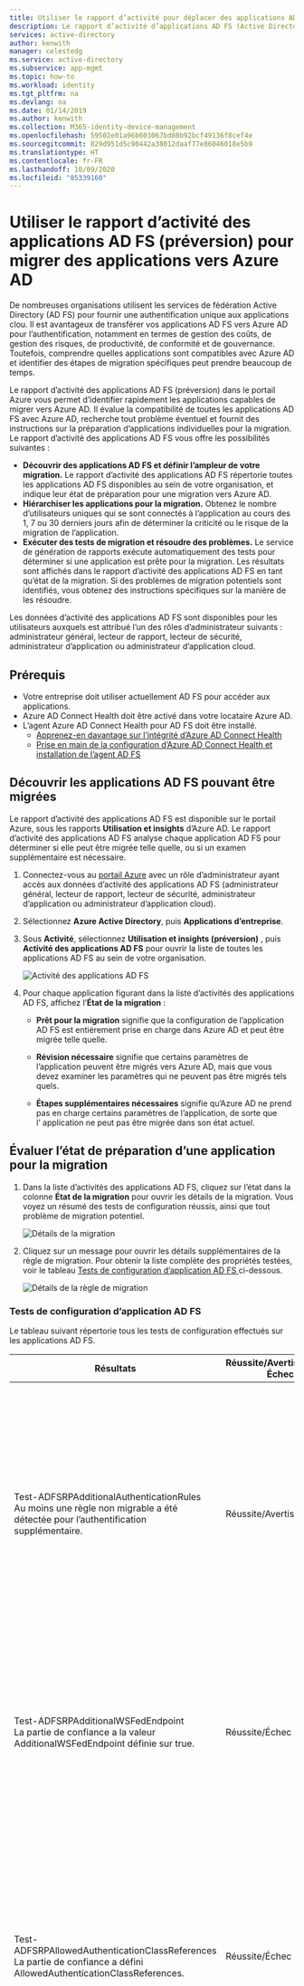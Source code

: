 ```yaml
---
title: Utiliser le rapport d’activité pour déplacer des applications AD FS vers Azure Active Directory | Microsoft Docs
description: Le rapport d’activité d’applications AD FS (Active Directory Federation Services) permet de migrer rapidement des applications d’AD FS vers Azure Active Directory (Azure AD). Cet outil de migration pour AD FS identifie la compatibilité avec Azure AD et fournit des instructions de migration.
services: active-directory
author: kenwith
manager: celestedg
ms.service: active-directory
ms.subservice: app-mgmt
ms.topic: how-to
ms.workload: identity
ms.tgt_pltfrm: na
ms.devlang: na
ms.date: 01/14/2019
ms.author: kenwith
ms.collection: M365-identity-device-management
ms.openlocfilehash: 59502e01a96b603067bd80b92bcf49136f8cef4e
ms.sourcegitcommit: 829d951d5c90442a38012daaf77e86046018e5b9
ms.translationtype: HT
ms.contentlocale: fr-FR
ms.lasthandoff: 10/09/2020
ms.locfileid: "85339160"
---
```

# <a name="use-the-ad-fs-application-activity-report-preview-to-migrate-applications-to-azure-ad"></a>Utiliser le rapport d’activité des applications AD FS (préversion) pour migrer des applications vers Azure AD

De nombreuses organisations utilisent les services de fédération Active Directory (AD FS) pour fournir une authentification unique aux applications clou. Il est avantageux de transférer vos applications AD FS vers Azure AD pour l’authentification, notamment en termes de gestion des coûts, de gestion des risques, de productivité, de conformité et de gouvernance. Toutefois, comprendre quelles applications sont compatibles avec Azure AD et identifier des étapes de migration spécifiques peut prendre beaucoup de temps.

Le rapport d’activité des applications AD FS (préversion) dans le portail Azure vous permet d’identifier rapidement les applications capables de migrer vers Azure AD. Il évalue la compatibilité de toutes les applications AD FS avec Azure AD, recherche tout problème éventuel et fournit des instructions sur la préparation d’applications individuelles pour la migration. Le rapport d’activité des applications AD FS vous offre les possibilités suivantes :

* **Découvrir des applications AD FS et définir l’ampleur de votre migration.** Le rapport d’activité des applications AD FS répertorie toutes les applications AD FS disponibles au sein de votre organisation, et indique leur état de préparation pour une migration vers Azure AD.
* **Hiérarchiser les applications pour la migration.** Obtenez le nombre d’utilisateurs uniques qui se sont connectés à l’application au cours des 1, 7 ou 30 derniers jours afin de déterminer la criticité ou le risque de la migration de l’application.
* **Exécuter des tests de migration et résoudre des problèmes.** Le service de génération de rapports exécute automatiquement des tests pour déterminer si une application est prête pour la migration. Les résultats sont affichés dans le rapport d’activité des applications AD FS en tant qu’état de la migration. Si des problèmes de migration potentiels sont identifiés, vous obtenez des instructions spécifiques sur la manière de les résoudre.

Les données d’activité des applications AD FS sont disponibles pour les utilisateurs auxquels est attribué l’un des rôles d’administrateur suivants : administrateur général, lecteur de rapport, lecteur de sécurité, administrateur d’application ou administrateur d’application cloud.

## <a name="prerequisites"></a>Prérequis

* Votre entreprise doit utiliser actuellement AD FS pour accéder aux applications.
* Azure AD Connect Health doit être activé dans votre locataire Azure AD.
* L’agent Azure AD Connect Health pour AD FS doit être installé.
   * [Apprenez-en davantage sur l’intégrité d’Azure AD Connect Health](https://docs.microsoft.com/azure/active-directory/hybrid/how-to-connect-health-adfs)
   * [Prise en main de la configuration d’Azure AD Connect Health et installation de l’agent AD FS](https://docs.microsoft.com/azure/active-directory/hybrid/how-to-connect-health-agent-install)

## <a name="discover-ad-fs-applications-that-can-be-migrated"></a>Découvrir les applications AD FS pouvant être migrées 

Le rapport d’activité des applications AD FS est disponible sur le portail Azure, sous les rapports **Utilisation et insights** d’Azure AD. Le rapport d’activité des applications AD FS analyse chaque application AD FS pour déterminer si elle peut être migrée telle quelle, ou si un examen supplémentaire est nécessaire. 

1. Connectez-vous au [portail Azure](https://portal.azure.com) avec un rôle d’administrateur ayant accès aux données d’activité des applications AD FS (administrateur général, lecteur de rapport, lecteur de sécurité, administrateur d’application ou administrateur d’application cloud).

2. Sélectionnez **Azure Active Directory**, puis **Applications d’entreprise**.

3. Sous **Activité**, sélectionnez **Utilisation et insights (préversion)** , puis **Activité des applications AD FS** pour ouvrir la liste de toutes les applications AD FS au sein de votre organisation.

   ![Activité des applications AD FS](media/migrate-adfs-application-activity/adfs-application-activity.png)

4. Pour chaque application figurant dans la liste d’activités des applications AD FS, affichez l’**État de la migration** :

   * **Prêt pour la migration** signifie que la configuration de l’application AD FS est entièrement prise en charge dans Azure AD et peut être migrée telle quelle.

   * **Révision nécessaire** signifie que certains paramètres de l’application peuvent être migrés vers Azure AD, mais que vous devez examiner les paramètres qui ne peuvent pas être migrés tels quels.

   * **Étapes supplémentaires nécessaires** signifie qu’Azure AD ne prend pas en charge certains paramètres de l’application, de sorte que l’ application ne peut pas être migrée dans son état actuel.

## <a name="evaluate-the-readiness-of-an-application-for-migration"></a>Évaluer l’état de préparation d’une application pour la migration 

1. Dans la liste d’activités des applications AD FS, cliquez sur l’état dans la colonne **État de la migration** pour ouvrir les détails de la migration. Vous voyez un résumé des tests de configuration réussis, ainsi que tout problème de migration potentiel.

   ![Détails de la migration](media/migrate-adfs-application-activity/migration-details.png)

2. Cliquez sur un message pour ouvrir les détails supplémentaires de la règle de migration. Pour obtenir la liste complète des propriétés testées, voir le tableau [ Tests de configuration d’application AD FS ](#ad-fs-application-configuration-tests) ci-dessous.

   ![Détails de la règle de migration](media/migrate-adfs-application-activity/migration-rule-details.png)

### <a name="ad-fs-application-configuration-tests"></a>Tests de configuration d’application AD FS

Le tableau suivant répertorie tous les tests de configuration effectués sur les applications AD FS.

|Résultats  |Réussite/Avertissement/Échec  |Description  |
|---------|---------|---------|
|Test-ADFSRPAdditionalAuthenticationRules <br> Au moins une règle non migrable a été détectée pour l’authentification supplémentaire.       | Réussite/Avertissement          | La partie de confiance a des règles pour demander une authentification MFA (authentification multifacteur). Pour passer à Azure AD, convertissez ces règles en stratégies d’accès conditionnel. Si vous utilisez une authentification MFA locale, nous vous recommandons de passer à Azure MFA. [En savoir plus sur l’accès conditionnel](https://docs.microsoft.com/azure/active-directory/authentication/concept-mfa-howitworks).        |
|Test-ADFSRPAdditionalWSFedEndpoint <br> La partie de confiance a la valeur AdditionalWSFedEndpoint définie sur true.       | Réussite/Échec          | La partie de confiance dans AD FS autorise plusieurs points de terminaison d’assertion WS-Fed. Azure AD n’en prend en charge qu’un seul. Si vous êtes dans une situation où cela bloque la migration, [faites-le nous savoir](https://feedback.azure.com/forums/169401-azure-active-directory/suggestions/38695621-allow-multiple-ws-fed-assertion-endpoints).     |
|Test-ADFSRPAllowedAuthenticationClassReferences <br> La partie de confiance a défini AllowedAuthenticationClassReferences.       | Réussite/Échec          | Ce paramètre dans AD FS vous permet de spécifier si l’application est configurée pour autoriser uniquement certains types d’authentification. Nous vous recommandons d’utiliser l’accès conditionnel pour accéder à cette fonctionnalité.  Si vous êtes dans une situation où cela bloque la migration, [faites-le nous savoir](https://feedback.azure.com/forums/169401-azure-active-directory/suggestions/38695672-allow-in-azure-ad-to-specify-certain-authentication).  [En savoir plus sur l’accès conditionnel](https://docs.microsoft.com/azure/active-directory/authentication/concept-mfa-howitworks).          |
|Test-ADFSRPAlwaysRequireAuthentication <br> AlwaysRequireAuthenticationCheckResult      | Réussite/Échec          | Ce paramètre dans AD FS vous permet de spécifier si l’application est configurée pour ignorer les cookies SSO et **Toujours demander l’authentification**. Dans Azure AD, vous pouvez gérer la session d’authentification à l’aide de stratégies d’accès conditionnel pour obtenir un comportement similaire. [En savoir plus sur la configuration de la gestion de session d’authentification avec l’accès conditionnel](https://docs.microsoft.com/azure/active-directory/conditional-access/howto-conditional-access-session-lifetime).          |
|Test-ADFSRPAutoUpdateEnabled <br> La partie de confiance a la valeur AutoUpdateEnabled définie sur true       | Réussite/Avertissement          | Ce paramètre dans AD FS vous permet de spécifier si AD FS est configuré pour mettre à jour automatiquement l’application en fonction des changements apportés aux métadonnées de fédération. Si Azure AD ne prend pas en charge ce paramètre actuellement, il ne devrait pas bloquer la migration de l’application vers Azure AD.           |
|Test-ADFSRPClaimsProviderName <br> La partie de confiance dispose de plusieurs ClaimsProviders activés       | Réussite/Échec          | Ce paramètre dans AD FS appelle les fournisseurs d’identité à partir desquels la partie de confiance accepte les revendications. Dans Azure AD, vous pouvez activer la collaboration externe à l’aide d’Azure AD B2B. [En savoir plus sur Azure AD B2B](https://docs.microsoft.com/azure/active-directory/b2b/what-is-b2b).          |
|Test-ADFSRPDelegationAuthorizationRules      | Réussite/Échec          | Des règles d’autorisation de délégation personnalisées sont définies pour l’application. Il s’agit d’un concept WS-Trust pris en charge par Azure AD à l’aide de protocoles d’authentification modernes, par exemple OpenID Connect et OAuth 2.0. [En savoir plus sur la plateforme d’identités Microsoft](https://docs.microsoft.com/azure/active-directory/develop/v2-protocols-oidc).          |
|Test-ADFSRPImpersonationAuthorizationRules       | Réussite/Avertissement          | Des règles d’autorisation de délégation d’emprunt d’identité personnalisées sont définies pour l’application. Il s’agit d’un concept WS-Trust pris en charge par Azure AD à l’aide de protocoles d’authentification modernes, par exemple OpenID Connect et OAuth 2.0. [En savoir plus sur la plateforme d’identités Microsoft](https://docs.microsoft.com/azure/active-directory/develop/v2-protocols-oidc).          |
|Test-ADFSRPIssuanceAuthorizationRules <br> Au moins une règle non migrable a été détectée pour IssuanceAuthorization.       | Réussite/Avertissement          | Des règles d’autorisation d’émission personnalisées sont définies pour l’application dans AD FS. Azure AD prend en charge cette fonctionnalité avec un accès conditionnel Azure AD. [En savoir plus sur l’accès conditionnel](https://docs.microsoft.com/azure/active-directory/conditional-access/overview). <br> Vous pouvez également restreindre l’accès à une application en fonction des utilisateurs ou des groupes affectés à celle-ci. [En savoir plus sur l’affectation de l’accès aux applications à des utilisateurs et des groupes](https://docs.microsoft.com/azure/active-directory/manage-apps/methods-for-assigning-users-and-groups).            |
|Test-ADFSRPIssuanceTransformRules <br> Au moins une règle non migrable a été détectée pour IssuanceTransform.       | Réussite/Avertissement          | Des règles de transformation d’émission personnalisées sont définies pour l’application dans AD FS. Azure AD prend en charge la personnalisation des revendications émises dans le jeton. Pour plus d’informations, consultez [Personnaliser des revendications émises dans le jeton SAML pour des applications d’entreprise](https://docs.microsoft.com/azure/active-directory/develop/active-directory-saml-claims-customization).           |
|Test-ADFSRPMonitoringEnabled <br> La partie de confiance a la valeur MonitoringEnabled définie sur true.       | Réussite/Avertissement          | Ce paramètre dans AD FS vous permet de spécifier si AD FS est configuré pour mettre à jour automatiquement l’application en fonction des changements apportés aux métadonnées de fédération. Si Azure AD ne prend pas en charge ce paramètre actuellement, il ne devrait pas bloquer la migration de l’application vers Azure AD.           |
|Test-ADFSRPNotBeforeSkew <br> NotBeforeSkewCheckResult      | Réussite/Avertissement          | AD FS autorise une asymétrie temporelle basé sur les heures NotBefore et NotOnOrAfter dans le jeton SAML. Azure AD le gère automatiquement par défaut.          |
|Test-ADFSRPRequestMFAFromClaimsProviders <br> La partie de confiance a la valeur RequestMFAFromClaimsProviders définie sur true.       | Réussite/Avertissement          | Ce paramètre dans AD FS détermine le comportement de l’authentification MFA quand l’utilisateur provient d’un autre fournisseur de revendications. Dans Azure AD, vous pouvez activer la collaboration externe à l’aide d’Azure AD B2B. Vous pouvez ensuite appliquer des stratégies d’accès conditionnel pour protéger l’accès invité. En savoir plus sur [Azure AD B2B](https://docs.microsoft.com/azure/active-directory/b2b/what-is-b2b) et l’[accès conditionnel](https://docs.microsoft.com/azure/active-directory/conditional-access/overview).          |
|Test-ADFSRPSignedSamlRequestsRequired <br> La partie de confiance a la valeur SignedSamlRequestsRequired définie sur true       | Réussite/Échec          | L’application est configurée dans AD FS pour vérifier la signature de la demande SAML. Azure AD accepte une demande SAML signée. Toutefois, il ne vérifie pas la signature. Azure AD dispose de différentes méthodes de protection contre les appels malveillants. Par exemple, Azure AD utilise les URL de réponse configurées dans l’application pour valider la demande SAML. Azure AD envoie uniquement un jeton aux URL de réponse configurées pour l’application. Si vous êtes dans une situation où cela bloque la migration, [faites-le nous savoir](https://feedback.azure.com/forums/169401-azure-active-directory/suggestions/13394589-saml-signature).          |
|Test-ADFSRPTokenLifetime <br> TokenLifetimeCheckResult        | Réussite/Avertissement         | L’application est configurée pour une durée de vie de jeton personnalisée. La valeur par défaut pour AD FS est une heure. Azure AD prend en charge cette fonctionnalité avec un accès conditionnel. Pour plus d’informations, voir [Configurer la gestion de session d’authentification avec l’accès conditionnel](https://docs.microsoft.com/azure/active-directory/conditional-access/howto-conditional-access-session-lifetime).          |
|La partie de confiance est configurée pour chiffrer les revendications. Azure AD prend cela en charge       | Réussite          | Avec Azure AD, vous pouvez chiffrer le jeton envoyé à l’application. Pour en savoir plus, voir [Configurer le chiffrement des jetons SAML Azure AD](https://docs.microsoft.com/azure/active-directory/manage-apps/howto-saml-token-encryption).          |
|EncryptedNameIdRequiredCheckResult      | Réussite/Échec          | L’application est configurée pour chiffrer la revendication nameID dans le jeton SAML. Avec Azure AD, vous pouvez chiffrer l’intégralité du jeton envoyé à l’application. Le chiffrement de revendications spécifiques n’est pas encore pris en charge. Pour en savoir plus, voir [Configurer le chiffrement des jetons SAML Azure AD](https://docs.microsoft.com/azure/active-directory/manage-apps/howto-saml-token-encryption).         |

## <a name="check-the-results-of-claim-rule-tests"></a>Vérifier les résultats des tests de règle de revendication

Si vous avez configuré une règle de revendication pour l’application dans AD FS, l’expérience fournit une analyse précise pour toutes les règles de revendication. Vous verrez les règles de revendication qui peuvent être déplacées vers Azure AD et celles qui nécessitent un examen plus approfondi.

1. Dans la liste d’activités des applications AD FS, cliquez sur l’état dans la colonne **État de la migration** pour ouvrir les détails de la migration. Vous voyez un résumé des tests de configuration réussis, ainsi que tout problème de migration potentiel.

2. Sur la page **Détails de la règle de migration**, développez les résultats pour afficher des informations détaillées sur les problèmes de migration potentiels et obtenir des conseils supplémentaires. Pour obtenir une liste détaillée de toutes les règles de revendication testées, voir le tableau [Vérifier les résultats des tests de règle de revendication](#check-the-results-of-claim-rule-tests) ci-dessous.

   L’exemple ci-dessous montre les détails de la règle de migration IssuanceTransform. Il répertorie les parties spécifiques de la revendication qui doivent être examinées et traitées avant de pouvoir migrer l’application vers Azure AD.

   ![La règle de migration fournit des instructions supplémentaires](media/migrate-adfs-application-activity/migration-rule-details-guidance.png)

### <a name="claim-rule-tests"></a>Tests de règle de revendication

Le tableau suivant répertorie tous les tests de règle de revendication effectués sur les applications AD FS.

|Propriété  |Description  |
|---------|---------|
|UNSUPPORTED_CONDITION_PARAMETER      | L’instruction de condition utilise des expressions régulières pour évaluer si la revendication correspond à un modèle donné.  Pour obtenir une fonctionnalité similaire dans Azure AD, vous pouvez utiliser une transformation prédéfinie telle que IfEmpty(), StartWith(), Contains() ou autre. Pour plus d’informations, voir [Personnaliser des revendications émises dans le jeton SAML pour des applications d’entreprise](https://docs.microsoft.com/azure/active-directory/develop/active-directory-saml-claims-customization).          |
|UNSUPPORTED_CONDITION_CLASS      | L’instruction de condition comprend plusieurs conditions qui doivent être évaluées avant d’exécuter l’instruction d’émission. Azure AD peut prendre en charge cette fonctionnalité avec les fonctions de transformation de la revendication dans lesquelles vous pouvez évaluer plusieurs valeurs de revendication.  Pour plus d’informations, voir [Personnaliser des revendications émises dans le jeton SAML pour des applications d’entreprise](https://docs.microsoft.com/azure/active-directory/develop/active-directory-saml-claims-customization).          |
|UNSUPPORTED_RULE_TYPE      | La règle de revendication n’a pas pu être reconnue. Pour plus d’informations sur la configuration des revendications dans Azure AD, voir [Personnaliser des revendications émises dans le jeton SAML pour des applications d’entreprise](https://docs.microsoft.com/azure/active-directory/develop/active-directory-saml-claims-customization).          |
|CONDITION_MATCHES_UNSUPPORTED_ISSUER      | L’instruction de condition utilise un émetteur qui n’est pas pris en charge dans Azure AD. Actuellement, Azure AD ne reçoit pas de revendications de magasins autres qu’Active Directory ou Azure AD. Si cela vous empêche de migrer des applications vers Azure AD, [faites-le nous savoir](https://feedback.azure.com/forums/169401-azure-active-directory/suggestions/38695717-allow-to-source-user-attributes-from-external-dire).         |
|UNSUPPORTED_CONDITION_FUNCTION      | L’instruction de condition utilise une fonction d’agrégation pour émettre ou ajouter une revendication, quel que soit le nombre de correspondances.  Dans Azure AD, vous pouvez évaluer l’attribut d’un utilisateur afin de déterminer la valeur à utiliser pour la revendication avec des fonctions telles que IfEmpty(), StartWith() et Contains() entre autres. Pour plus d’informations, voir [Personnaliser des revendications émises dans le jeton SAML pour des applications d’entreprise](https://docs.microsoft.com/azure/active-directory/develop/active-directory-saml-claims-customization).          |
|RESTRICTED_CLAIM_ISSUED      | L’instruction de condition utilise une revendication restreinte dans Azure AD. Vous pouvez peut-être émettre une revendication restreinte, mais vous ne pouvez pas en modifier la source ou lui appliquer une transformation. Pour plus d’informations, voir [Personnaliser des revendications émises dans des jetons pour une application spécifique dans Azure AD](https://docs.microsoft.com/azure/active-directory/develop/active-directory-claims-mapping).          |
|EXTERNAL_ATTRIBUTE_STORE      | La déclaration d’émission utilise un magasin d’attributs différent d’Active Directory. Actuellement, Azure AD ne reçoit pas de revendications de magasins autres qu’Active Directory ou Azure AD. Si cela vous empêche de migrer des applications vers Azure AD, [faites-le nous savoir](https://feedback.azure.com/forums/169401-azure-active-directory/suggestions/38695717-allow-to-source-user-attributes-from-external-dire).          |
|UNSUPPORTED_ISSUANCE_CLASS      | La déclaration d’émission utilise ADD pour ajouter des revendications à l’ensemble de revendications entrantes. Dans Azure AD, vous pouvez le configurer en tant que transformations de revendications multiples.  Pour plus d’informations, voir [Personnaliser des revendications émises dans le jeton SAML pour des applications d’entreprise](https://docs.microsoft.com/azure/active-directory/develop/active-directory-claims-mapping).         |
|UNSUPPORTED_ISSUANCE_TRANSFORMATION      | La déclaration d’émission utilise des expressions régulières pour transformer la valeur de la revendication à émettre. Pour obtenir une fonctionnalité similaire dans Azure AD, vous pouvez utiliser une transformation prédéfinie telle que Extract(), Trim(), ToLower ou autre. Pour plus d’informations, voir [Personnaliser des revendications émises dans le jeton SAML pour des applications d’entreprise](https://docs.microsoft.com/azure/active-directory/develop/active-directory-saml-claims-customization).          |


## <a name="next-steps"></a>Étapes suivantes

- [Vidéo : Utilisation du rapport d’activité AD FS pour migrer une application](https://www.youtube.com/watch?v=OThlTA239lU)
- [Gestion des applications avec Azure Active Directory](what-is-application-management.md)
- [Gérer l’accès aux applications](what-is-access-management.md)
- [Fédération avec Azure AD Connect](../hybrid/how-to-connect-fed-whatis.md)
